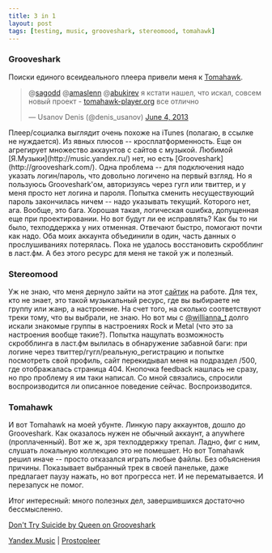 ```yaml
---
title: 3 in 1
layout: post
tags: [testing, music, grooveshark, stereomood, tomahawk]
---
```


### Grooveshark
Поиски единого всеидеального плеера привели меня к [Tomahawk](http://www.tomahawk-player.org/).  
<blockquote class="twitter-tweet"><p>@<a href="https://twitter.com/sagodd">sagodd</a> @<a href="https://twitter.com/amaslenn">amaslenn</a> @<a href="https://twitter.com/abukirev">abukirev</a> я кстати нашел, что искал, совсем новый проект - <a href="http://t.co/4EsbD2xiob" title="http://www.tomahawk-player.org/">tomahawk-player.org</a> все отлично</p>&mdash; Usanov Denis (@denis_usanov) <a href="https://twitter.com/denis_usanov/status/342003031187005440">June 4, 2013</a></blockquote>
<script async src="//platform.twitter.com/widgets.js" charset="utf-8"></script>  
Плеер/социалка выглядит очень похоже на iTunes (полагаю, в ссылке не нуждается). Из явных плюсов -- кросплатформенность. Еще он агрегирует множество аккаунтов с сайтов с музыкой. Любимой [Я.Музыки](http://music.yandex.ru/) нет, но есть [Grooveshark](http://grooveshark.com/). Одна проблема -- для подключения надо указать логин/пароль, что довольно логичено на первый взгляд. Но я пользуюсь Grooveshark'ом, авторизуясь через гугл или твиттер, и у меня просто нет логина и пароля. Попытка сменить несуществующий пароль закончилась ничем -- надо указывать текущий. Которого нет, ага. Вообще, это бага. Хорошая такая, логическая ошибка, допущенная еще при проектировании. Но вот будут ли ее исправлять? Как бы то ни было, техподдержка у них отменная. Отвечают быстро, помогают почти как надо. Оба моих аккаунта объединили в один, часть данных о прослушиваниях потерялась. Пока не удалось восстановить скробблинг в ласт.фм. А без этого ресурс для меня не такой уж и полезный.  

### Stereomood
Уж не знаю, что меня дернуло зайти на этот [сайтик](http://www.stereomood.com/) на работе. Для тех, кто не знает, это такой музыкальный ресурс, где вы выбираете не группу или жанр, а настроение. На счет того, на сколько соответствуют треки тому, что вы выбрали, не знаю. Но вот мы с [@willianna_t](https://twitter.com/willianna_t) долго искали знакомые группы в настроениях Rock и Metal (что это за настроения вообще такие?). Попытка нащупать возможность скробблинга в ласт.фм вылилась в обнаружение забавной баги: при логине через твиттер/гугл/реальную_регистрацию и попытке посмотреть свой профиль, сайт перекидывал меня на подраздел /500, где отображалась страница 404. Кнопочка feedback нашлась не сразу, но про проблему я им таки написал. Со мной связались, спросили воспроизводится ли описанное поведение сейчас. Воспроизводится.  

### Tomahawk
И вот Tomahawk на моей убунте. Линкую пару аккаунтов, дошло до Grooveshark. Как оказалось нужен не обычный аккаунт, а anywhere (проплаченный). Вот же ж, зря техподдержку трепал. Ладно, фиг с ним, слушать локальную коллекцию это не помешает. Но вот Tomahawk решил иначе -- просто отказался играть любые файлы. Без объяснения причины. Показывает выбранный трек в своей панельке, даже предлагает паузу нажать, но вот прогресса нет. И не перематывается. И перезапуск не помог.  

Итог интересный: много полезных дел, завершившихся достаточно бессмысленно.  

<object width="250" height="40" classid="clsid:D27CDB6E-AE6D-11cf-96B8-444553540000" id="gsSong863335565" name="gsSong863335565"><param name="movie" value="http://grooveshark.com/songWidget.swf" /><param name="wmode" value="window" /><param name="allowScriptAccess" value="always" /><param name="flashvars" value="hostname=grooveshark.com&songID=8633355&style=metal&p=0" /><object type="application/x-shockwave-flash" data="http://grooveshark.com/songWidget.swf" width="250" height="40"><param name="wmode" value="window" /><param name="allowScriptAccess" value="always" /><param name="flashvars" value="hostname=grooveshark.com&songID=8633355&style=metal&p=0" /><span><a href="http://grooveshark.com/search/song?q=Queen%20Don't%20Try%20Suicide" title="Don&#x27;t Try Suicide by Queen on Grooveshark">Don&#x27;t Try Suicide by Queen on Grooveshark</a></span></object></object>  

[Yandex.Music](http://music.yandex.ru/?ncrnd=98#!/track/2277991/album/225653) | [Prostopleer](http://prostopleer.com/tracks/57245479bVl)
